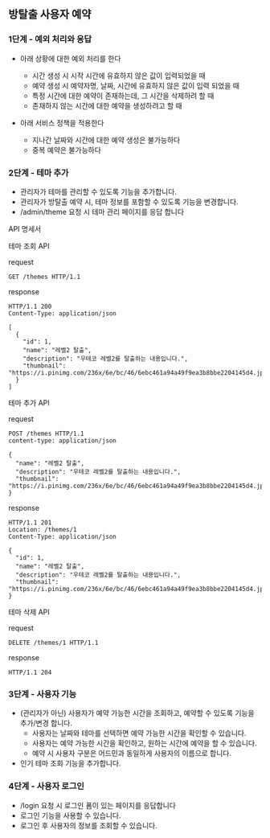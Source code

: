 ## 방탈출 사용자 예약

### 1단계 - 예외 처리와 응답

- 아래 상황에 대한 예외 처리를 한다
    - 시간 생성 시 시작 시간에 유효하지 않은 값이 입력되었을 때
    - 예약 생성 시 예약자명, 날짜, 시간에 유효하지 않은 값이 입력 되었을 때
    - 특정 시간에 대한 예약이 존재하는데, 그 시간을 삭제하려 할 때
    - 존재하지 않는 시간에 대한 예약을 생성하려고 할 때

- 아래 서비스 정책을 적용한다
    - 지나간 날짜와 시간에 대한 예약 생성은 불가능하다
    - 중복 예약은 불가능하다

### 2단계 - 테마 추가

- 관리자가 테마를 관리할 수 있도록 기능을 추가합니다.
- 관리자가 방탈출 예약 시, 테마 정보를 포함할 수 있도록 기능을 변경합니다.
- /admin/theme 요청 시 테마 관리 페이지를 응답 합니다

API 명세서

테마 조회 API

request
```
GET /themes HTTP/1.1
```

response
```
HTTP/1.1 200
Content-Type: application/json

[
  {
    "id": 1,
    "name": "레벨2 탈출",
    "description": "우테코 레벨2를 탈출하는 내용입니다.",
    "thumbnail": "https://i.pinimg.com/236x/6e/bc/46/6ebc461a94a49f9ea3b8bbe2204145d4.jpg"
  }
]
```

테마 추가 API

request
```
POST /themes HTTP/1.1
content-type: application/json

{
  "name": "레벨2 탈출",
  "description": "우테코 레벨2를 탈출하는 내용입니다.",
  "thumbnail": "https://i.pinimg.com/236x/6e/bc/46/6ebc461a94a49f9ea3b8bbe2204145d4.jpg"
}
```

response
```
HTTP/1.1 201
Location: /themes/1
Content-Type: application/json

{
  "id": 1,
  "name": "레벨2 탈출",
  "description": "우테코 레벨2를 탈출하는 내용입니다.",
  "thumbnail": "https://i.pinimg.com/236x/6e/bc/46/6ebc461a94a49f9ea3b8bbe2204145d4.jpg"
}
```

테마 삭제 API

request
```
DELETE /themes/1 HTTP/1.1
```
response
```
HTTP/1.1 204
```

### 3단계 - 사용자 기능
- (관리자가 아닌) 사용자가 예약 가능한 시간을 조회하고, 예약할 수 있도록 기능을 추가/변경 합니다.
  - 사용자는 날짜와 테마를 선택하면 예약 가능한 시간을 확인할 수 있습니다.
  - 사용자는 예약 가능한 시간을 확인하고, 원하는 시간에 예약을 할 수 있습니다.
  - 예약 시 사용자 구분은 어드민과 동일하게 사용자의 이름으로 합니다.
- 인기 테마 조회 기능을 추가합니다.

### 4단계 - 사용자 로그인
- /login 요청 시 로그인 폼이 있는 페이지를 응답합니다
- 로그인 기능을 사용할 수 있습니다.
- 로그인 후 사용자의 정보를 조회할 수 있습니다.
